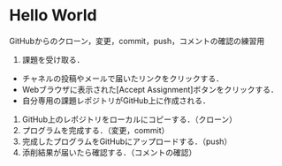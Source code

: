 # Hello World
GitHubからのクローン，変更，commit，push，コメントの確認の練習用

1. 課題を受け取る．
 - チャネルの投稿やメールで届いたリンクをクリックする．
 - Webブラウザに表示された[Accept Assignment]ボタンをクリックする．
 - 自分専用の課題レポジトリがGitHub上に作成される．
1. GitHub上のレポジトリをローカルにコピーする．（クローン）
1. プログラムを完成する．（変更，commit）
1. 完成したプログラムをGitHubにアップロードする．（push）
1. 添削結果が届いたら確認する．（コメントの確認）
